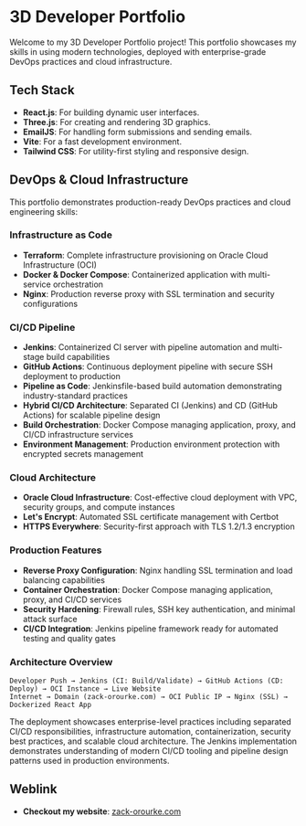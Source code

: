 # 3D Developer Portfolio

Welcome to my 3D Developer Portfolio project! This portfolio showcases my skills in using modern technologies, deployed with enterprise-grade DevOps practices and cloud infrastructure. 

## Tech Stack

- **React.js**: For building dynamic user interfaces.
- **Three.js**: For creating and rendering 3D graphics.
- **EmailJS**: For handling form submissions and sending emails.
- **Vite**: For a fast development environment.
- **Tailwind CSS**: For utility-first styling and responsive design.

## DevOps & Cloud Infrastructure

This portfolio demonstrates production-ready DevOps practices and cloud engineering skills:

### Infrastructure as Code
- **Terraform**: Complete infrastructure provisioning on Oracle Cloud Infrastructure (OCI)
- **Docker & Docker Compose**: Containerized application with multi-service orchestration
- **Nginx**: Production reverse proxy with SSL termination and security configurations

### CI/CD Pipeline
- **Jenkins**: Containerized CI server with pipeline automation and multi-stage build capabilities
- **GitHub Actions**: Continuous deployment pipeline with secure SSH deployment to production
- **Pipeline as Code**: Jenkinsfile-based build automation demonstrating industry-standard practices
- **Hybrid CI/CD Architecture**: Separated CI (Jenkins) and CD (GitHub Actions) for scalable pipeline design
- **Build Orchestration**: Docker Compose managing application, proxy, and CI/CD infrastructure services
- **Environment Management**: Production environment protection with encrypted secrets management

### Cloud Architecture
- **Oracle Cloud Infrastructure**: Cost-effective cloud deployment with VPC, security groups, and compute instances
- **Let's Encrypt**: Automated SSL certificate management with Certbot
- **HTTPS Everywhere**: Security-first approach with TLS 1.2/1.3 encryption

### Production Features
- **Reverse Proxy Configuration**: Nginx handling SSL termination and load balancing capabilities
- **Container Orchestration**: Docker Compose managing application, proxy, and CI/CD services
- **Security Hardening**: Firewall rules, SSH key authentication, and minimal attack surface
- **CI/CD Integration**: Jenkins pipeline framework ready for automated testing and quality gates

### Architecture Overview
```
Developer Push → Jenkins (CI: Build/Validate) → GitHub Actions (CD: Deploy) → OCI Instance → Live Website
Internet → Domain (zack-orourke.com) → OCI Public IP → Nginx (SSL) → Dockerized React App
```

The deployment showcases enterprise-level practices including separated CI/CD responsibilities, infrastructure automation, containerization, security best practices, and scalable cloud architecture. The Jenkins implementation demonstrates understanding of modern CI/CD tooling and pipeline design patterns used in production environments.

## Weblink

- **Checkout my website**: [zack-orourke.com](https://zack-orourke.com)